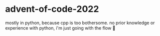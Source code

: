 # advent-of-code-2022
mostly in python, because cpp is too bothersome. no prior knowledge or experience with python, i'm just going with the flow 🤠
